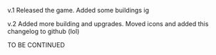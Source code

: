 v.1
Released the game.
Added some buildings ig

v.2
Added more building and upgrades.
Moved icons and added this changelog to github (lol)

TO BE CONTINUED
